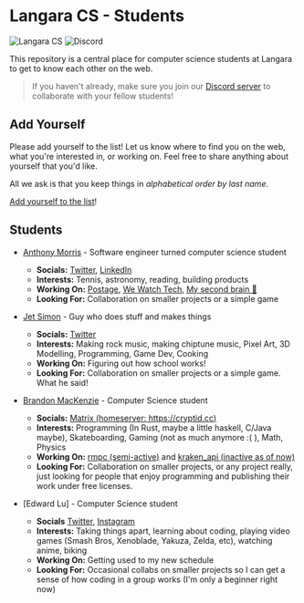 # Langara CS - Students

![Langara CS](https://img.shields.io/badge/langara-cs-%23f15a22) ![Discord](https://img.shields.io/discord/753037165050593300)

This repository is a central place for computer science students at Langara to get to know each other on the web.

> If you haven't already, make sure you join our [Discord server](https://discord.gg/uy3wCpZ) to collaborate with your fellow students!

## Add Yourself

Please add yourself to the list! Let us know where to find you on the web, what you're interested in, or working on. Feel free to share anything about yourself that you'd like.

All we ask is that you keep things in _alphabetical order by last name_.

[Add yourself to the list](https://github.com/langaracs/students/edit/master/README.md)!

## Students

- [Anthony Morris](https://anthonymorris.dev) - Software engineer turned computer science student
  - **Socials:** [Twitter](https://twitter.com/amorriscode), [LinkedIn](https://www.linkedin.com/in/amorriscode/)
  - **Interests:** Tennis, astronomy, reading, building products
  - **Working On:** [Postage](https://postage.care), [We Watch Tech](https://wewatch.tech), [My second brain 🧠](https://anthonymorris.dev/second-brain)
  - **Looking For:** Collaboration on smaller projects or a simple game

- [Jet Simon](http://jetsimon.com/) - Guy who does stuff and makes things
  - **Socials:** [Twitter](https://twitter.com/SimonJet)
  - **Interests:** Making rock music, making chiptune music, Pixel Art, 3D Modelling, Programming, Game Dev, Cooking 
  - **Working On:** Figuring out how school works!
  - **Looking For:** Collaboration on smaller projects or a simple game. What he said!
  
- [Brandon MacKenzie](https://git.cryptid.cc/lost) - Computer Science student
  - **Socials:** [Matrix (homeserver: https://cryptid.cc)](https://app.element.io/)
  - **Interests:** Programming (In Rust, maybe a little haskell, C/Java maybe), Skateboarding, Gaming (not as much anymore :( ), Math, Physics
  - **Working On:** [rmpc (semi-active)](https://git.cryptid.cc/lost/rmpc) and [kraken_api (inactive as of now)](https://git.cryptid.cc/lost/kraken_api)
  - **Looking For:** Collaboration on smaller projects, or any project really, just looking for people that enjoy programming and publishing their work under free licenses.

- [Edward Lu] - Computer Science student
  - **Socials** [Twitter](https://twitter.com/Edward4874), [Instagram](https://www.instagram.com/wmgdioxide/)
  - **Interests:** Taking things apart, learning about coding, playing video games (Smash Bros, Xenoblade, Yakuza, Zelda, etc), watching anime, biking
  - **Working On:** Getting used to my new schedule
  - **Looking For:** Occasional collabs on smaller projects so I can get a sense of how coding in a group works (I'm only a beginner right now)
  
  
